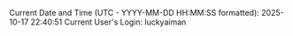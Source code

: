 Current Date and Time (UTC - YYYY-MM-DD HH:MM:SS formatted): 2025-10-17 22:40:51
Current User's Login: luckyaiman
